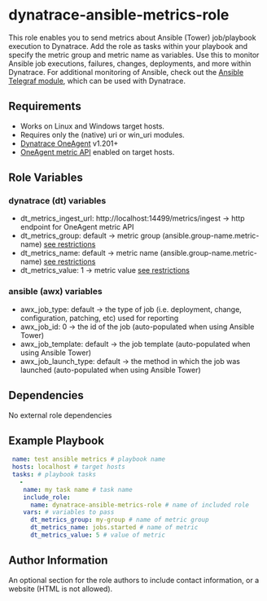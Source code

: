 dynatrace-ansible-metrics-role
=========

This role enables you to send metrics about Ansible (Tower) job/playbook execution to Dynatrace.  Add the role as tasks within your playbook and specify the metric group and metric name as variables.  Use this to monitor Ansible job executions, failures, changes, deployments, and more within Dynatrace.  For additional monitoring of Ansible, check out the [Ansible Telegraf module](https://github.com/barrebre/goScrapeAnsibleMetrics), which can be used with Dynatrace.

Requirements
------------

* Works on Linux and Windows target hosts.
* Requires only the (native) uri or win_uri modules.
* [Dynatrace OneAgent](https://www.dynatrace.com/support/help/shortlink/release_notes#oneagent) v1.201+
* [OneAgent metric API](https://www.dynatrace.com/support/help/shortlink/local-api) enabled on target hosts.

Role Variables
--------------

### dynatrace (dt) variables
* dt_metrics_ingest_url: http://localhost:14499/metrics/ingest -> http endpoint for OneAgent metric API
* dt_metrics_group: default -> metric group (ansible.group-name.metric-name) [see restrictions](https://www.dynatrace.com/support/help/shortlink/metric-ingestion-protocol#metric-key-required)
* dt_metrics_name: default -> metric name (ansible.group-name.metric-name) [see restrictions](https://www.dynatrace.com/support/help/shortlink/metric-ingestion-protocol#metric-key-required)
* dt_metrics_value: 1 -> metric value [see restrictions](https://www.dynatrace.com/support/help/shortlink/metric-ingestion-protocol#payload-required)
### ansible (awx) variables
* awx_job_type: default -> the type of job (i.e. deployment, change, configuration, patching, etc) used for reporting
* awx_job_id: 0 -> the id of the job (auto-populated when using Ansible Tower)
* awx_job_template: default -> the job template (auto-populated when using Ansible Tower)
* awx_job_launch_type: default -> the method in which the job was launched (auto-populated when using Ansible Tower)

Dependencies
------------

No external role dependencies

Example Playbook
----------------
```yaml
 name: test ansible metrics # playbook name
 hosts: localhost # target hosts
 tasks: # playbook tasks
   -
    name: my task name # task name
    include_role:
      name: dynatrace-ansible-metrics-role # name of included role
    vars: # variables to pass
      dt_metrics_group: my-group # name of metric group
      dt_metrics_name: jobs.started # name of metric
      dt_metrics_value: 5 # value of metric
```

Author Information
------------------

An optional section for the role authors to include contact information, or a website (HTML is not allowed).
